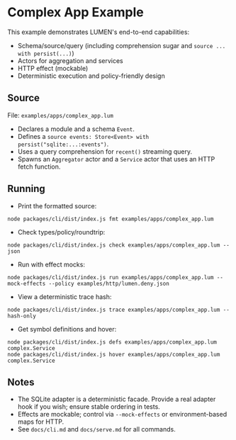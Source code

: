 # Complex App Example

This example demonstrates LUMEN's end-to-end capabilities:
- Schema/source/query (including comprehension sugar and `source ... with persist(...)`)
- Actors for aggregation and services
- HTTP effect (mockable)
- Deterministic execution and policy-friendly design

## Source

File: `examples/apps/complex_app.lum`

- Declares a module and a schema `Event`.
- Defines a `source events: Store<Event> with persist("sqlite:...:events")`.
- Uses a query comprehension for `recent()` streaming query.
- Spawns an `Aggregator` actor and a `Service` actor that uses an HTTP fetch function.

## Running

- Print the formatted source:
```
node packages/cli/dist/index.js fmt examples/apps/complex_app.lum
```
- Check types/policy/roundtrip:
```
node packages/cli/dist/index.js check examples/apps/complex_app.lum --json
```
- Run with effect mocks:
```
node packages/cli/dist/index.js run examples/apps/complex_app.lum --mock-effects --policy examples/http/lumen.deny.json
```
- View a deterministic trace hash:
```
node packages/cli/dist/index.js trace examples/apps/complex_app.lum --hash-only
```
- Get symbol definitions and hover:
```
node packages/cli/dist/index.js defs examples/apps/complex_app.lum complex.Service
node packages/cli/dist/index.js hover examples/apps/complex_app.lum complex.Service
```

## Notes

- The SQLite adapter is a deterministic facade. Provide a real adapter hook if you wish; ensure stable ordering in tests.
- Effects are mockable; control via `--mock-effects` or environment-based maps for HTTP.
- See `docs/cli.md` and `docs/serve.md` for all commands.
